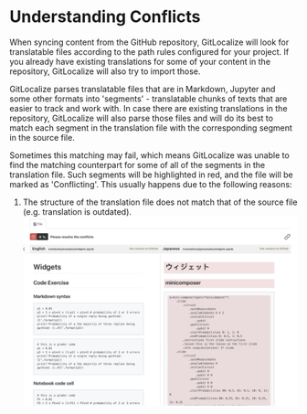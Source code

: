 # Understanding Conflicts

When syncing content from the GitHub repository, GitLocalize will look for translatable files according to the path rules configured for your project. If you already have existing translations for some of your content in the repository, GitLocalize will also try to import those.

GitLocalize parses translatable files that are in Markdown, Jupyter and some other formats into 'segments' - translatable chunks of texts that are easier to track and work with. In case there are existing translations in the repository, GitLocalize will also parse those files and will do its best to match each segment in the translation file with the corresponding segment in the source file.

Sometimes this matching may fail, which means GitLocalize was unable to find the matching counterpart for some of all of the segments in the translation file. Such segments will be highlighted in red, and the file will be marked as 'Conflicting'. This usually happens due to the following reasons:

1.  The structure of the translation file does not match that of the source file (e.g. translation is outdated).
![Conflict](/assets/img/understanding_conflicts/conflicts.png)


<!---
When GitLocalize sees a translation file on Github that matches a source file based on the file name/path, it will do it's best to match and connect each segment of the source file with corresponding segment in the translation file.
In the files where this is not possible (file structure is different), it will mark unmatched segments as 'Conflicting' - and highlight them with red.
You can manually 'link' the conflicting segments if you are sure that the translation on the right matches the source on the left - to do so, click on any red segment, click [Link to a Segment] and then link to a segment on the Left.
After that, once all actual segments are linked, you can delete all unlinked segments that remain (i.e. those that are outdated and therefore were not linked) - by pressing the [Remove Conflicts] button. Ironically, it's not available for you yet, but we can do that for you for now =) - just feel free to ping me until we add the button.
--->
